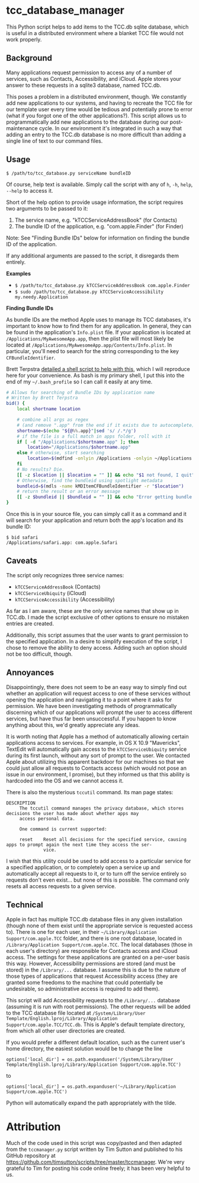 tcc_database_manager
====================

This Python script helps to add items to the TCC.db sqlite database, which is useful in a distributed environment where a blanket TCC file would not work properly.

Background
----------

Many applications request permission to access any of a number of services, such as Contacts, Accessibility, and iCloud.  Apple stores your answer to these requests in a sqlite3 database, named TCC.db.

This poses a problem in a distributed environment, though.  We constantly add new applications to our systems, and having to recreate the TCC file for our template user every time would be tedious and potentially prone to error (what if you forgot one of the other applications?).  This script allows us to programmatically add new applications to the database during our post-maintenance cycle.  In our environment it's integrated in such a way that adding an entry to the TCC.db database is no more difficult than adding a single line of text to our command files.

Usage
-----

`$ /path/to/tcc_database.py serviceName bundleID`

Of course, help text is available.  Simply call the script with any of `h`, `-h`, `help`, `--help` to access it.

Short of the help option to provide usage information, the script requires two arguments to be passed to it:

1. The service name, e.g. "kTCCServiceAddressBook" (for Contacts)
2. The bundle ID of the application, e.g. "com.apple.Finder" (for Finder)

Note: See "Finding Bundle IDs" below for information on finding the bundle ID of the application.

If any additional arguments are passed to the script, it disregards them entirely.

**Examples**

* `$ /path/to/tcc_database.py kTCCServiceAddressBook com.apple.Finder`
* `$ sudo /path/to/tcc_database.py kTCCServiceAccessibility my.needy.Application`

**Finding Bundle IDs**

As bundle IDs are the method Apple uses to manage its TCC databases, it's important to know how to find them for any application.  In general, they can be found in the application's `Info.plist` file.  If your application is located at `/Applications/MyAwesomeApp.app`, then the plist file will most likely be located at `/Applications/MyAwesomeApp.app/Contents/Info.plist`.  In particular, you'll need to search for the string corresponding to the key `CFBundleIdentifier`.

Brett Terpstra [detailed a shell script to help with this](http://brettterpstra.com/2012/07/31/overthinking-it-fast-bundle-id-retrieval-for-mac-apps/), which I will reproduce here for your convenience.  As bash is my primary shell, I put this into the end of my `~/.bash_profile` so I can call it easily at any time.

```bash
# Allows for searching of Bundle IDs by application name
# Written by Brett Terpstra
bid() {
	local shortname location

	# combine all args as regex
	# (and remove ".app" from the end if it exists due to autocomplete)
	shortname=$(echo "${@%%.app}"|sed 's/ /.*/g')
	# if the file is a full match in apps folder, roll with it
	if [ -d "/Applications/$shortname.app" ]; then
		location="/Applications/$shortname.app"
	else # otherwise, start searching
		location=$(mdfind -onlyin /Applications -onlyin ~/Applications -onlyin /Developer/Applications 'kMDItemKind==Application'|awk -F '/' -v re="$shortname" 'tolower($NF) ~ re {print $0}'|head -n1)
	fi
	# No results? Die.
	[[ -z $location || $location = "" ]] && echo "$1 not found, I quit" && return
	# Otherwise, find the bundleid using spotlight metadata
	bundleid=$(mdls -name kMDItemCFBundleIdentifier -r "$location")
	# return the result or an error message
	[[ -z $bundleid || $bundleid = "" ]] && echo "Error getting bundle ID for \"$@\"" || echo "$location: $bundleid"
}
```
Once this is in your source file, you can simply call it as a command and it will search for your application and return both the app's location and its bundle ID:
```
$ bid safari
/Applications/safari.app: com.apple.Safari
```

Caveats
-------

The script only recognizes three service names:

* `kTCCServiceAddressBook` (Contacts)
* `kTCCServiceUbiquity` (iCloud)
* `kTCCServiceAccessibility` (Accessibility)

As far as I am aware, these are the only service names that show up in TCC.db.  I made the script exclusive of other options to ensure no mistaken entries are created.

Additionally, this script assumes that the user wants to grant permission to the specified application.  In a desire to simplify execution of the script, I chose to remove the ability to deny access.  Adding such an option should not be too difficult, though.

Annoyances
----------

Disappointingly, there does not seem to be an easy way to simply find out whether an application will request access to one of these services without opening the application and navigating it to a point where it asks for permission.  We have been investigating methods of programmatically discerning which of our applications will prompt the user to access different services, but have thus far been unsuccessful.  If you happen to know anything about this, we'd greatly appreciate any ideas.

It is worth noting that Apple has a method of automatically allowing certain applications access to services.  For example, in OS X 10.9 "Mavericks", TextEdit will automatically gain access to the `kTCCServiceUbiquity` service during its first launch, without any sort of prompt to the user.  We contacted Apple about utilizing this apparent backdoor for our machines so that we could just allow all requests to Contacts access (which would not pose an issue in our environment, I promise), but they informed us that this ability is hardcoded into the OS and we cannot access it.

There is also the mysterious `tccutil` command.  Its man page states:
```
DESCRIPTION
     The tccutil command manages the privacy database, which stores decisions the user has made about whether apps may
     access personal data.

     One command is current supported:

     reset    Reset all decisions for the specified service, causing apps to prompt again the next time they access the ser-
              vice.
```
I wish that this utility could be used to add access to a particular service for a specified application, or to completely open a service up and automatically accept all requests to it, or to turn off the service entirely so requests don't even exist... but none of this is possible.  The command only resets all access requests to a given service.

Technical
---------

Apple in fact has multiple TCC.db database files in any given installation (though none of them exist until the appropriate service is requested access to).  There is one for each user, in their `~/Library/Application Support/com.apple.TCC` folder, and there is one root database, located in `/Library/Application Support/com.apple.TCC`.  The local databases (those in each user's directory) are responsible for Contacts access and iCloud access.  The settings for these applications are granted on a per-user basis this way.  However, Accessibility permissions are stored (and must be stored) in the `/Library/...` database.  I assume this is due to the nature of those types of applications that request Accessibility access (they are granted some freedoms to the machine that could potentially be undesirable, so administrative access is required to add them).

This script will add Accessibility requests to the `/Library/...` database (assuming it is run with root permissions).  The other requests will be added to the TCC database file located at `/System/Library/User Template/English.lproj/Library/Application Support/com.apple.TCC/TCC.db`.  This is Apple's default template directory, from which all other user directories are created.

If you would prefer a different default location, such as the current user's home directory, the easiest solution would be to change the line

`options['local_dir'] = os.path.expanduser('/System/Library/User Template/English.lproj/Library/Application Support/com.apple.TCC')`

to

`options['local_dir'] = os.path.expanduser('~/Library/Application Support/com.apple.TCC')`

Python will automatically expand the path appropriately with the tilde.

Attribution
===========
Much of the code used in this script was copy/pasted and then adapted from the `tccmanager.py` script written by Tim Sutton and published to his GitHub repository at https://github.com/timsutton/scripts/tree/master/tccmanager.  We're very grateful to Tim for posting his code online freely; it has been very helpful to us.

